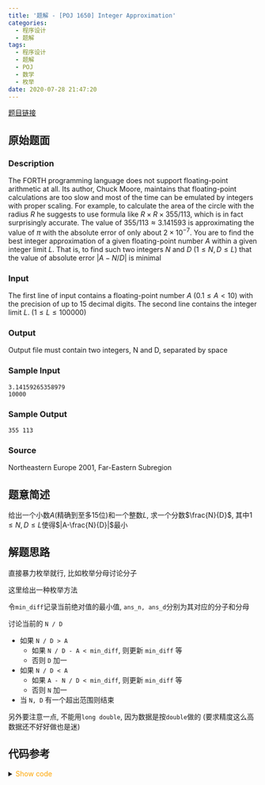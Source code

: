 ```yaml
---
title: '题解 - [POJ 1650] Integer Approximation'
categories:
  - 程序设计
  - 题解
tags:
  - 程序设计
  - 题解
  - POJ
  - 数学
  - 枚举
date: 2020-07-28 21:47:20
---
```

[题目链接](https://vjudge.net/problem/POJ-1650/origin)

<!-- more -->

## 原始题面

### Description

The FORTH programming language does not support floating-point arithmetic at all. Its author, Chuck Moore, maintains that floating-point calculations are too slow and most of the time can be emulated by integers with proper scaling. For example, to calculate the area of the circle with the radius $R$ he suggests to use formula like $R \times R \times 355 / 113$, which is in fact surprisingly accurate. The value of $355 / 113 ≈ 3.141593$ is approximating the value of $\pi$ with the absolute error of only about $2\times10^{-7}$. You are to find the best integer approximation of a given floating-point number $A$ within a given integer limit $L$. That is, to find such two integers $N$ and $D$ ($1 \leqslant N, D \leqslant L$) that the value of absolute error $|A - N / D|$ is minimal

### Input

The first line of input contains a floating-point number $A$ ($0.1 \leqslant A < 10$) with the precision of up to $15$ decimal digits. The second line contains the integer limit $L$. ($1 \leqslant L \leqslant 100000$)

### Output

Output file must contain two integers, N and D, separated by space

### Sample Input

```input1
3.14159265358979
10000
```

### Sample Output

```output1
355 113
```

### Source

Northeastern Europe 2001, Far-Eastern Subregion

## 题意简述

给出一个小数$A$(精确到至多15位)和一个整数$L$, 求一个分数$\frac{N}{D}$, 其中$1\leqslant N,D\leqslant L$使得$|A-\frac{N}{D}|$最小

## 解题思路

直接暴力枚举就行, 比如枚举分母讨论分子

这里给出一种枚举方法

令`min_diff`记录当前绝对值的最小值, `ans_n, ans_d`分别为其对应的分子和分母

讨论当前的 `N / D`

- 如果 `N / D > A`
  - 如果 `N / D - A < min_diff`, 则更新 `min_diff` 等
  - 否则 `D` 加一
- 如果 `N / D < A`
  - 如果 `A - N / D < min_diff`, 则更新 `min_diff` 等
  - 否则 `N` 加一
- 当 `N, D` 有一个超出范围则结束

另外要注意一点, 不能用`long double`, 因为数据是按`double`做的 (要求精度这么高数据还不好好做也是迷)

## 代码参考

<details>
<summary><font color='orange'>Show code</font></summary>

```cpp
/*
 * @Author: Tifa
 * @LastEditTime: 2020-07-28 14:54:54
 * @Description: POJ 1650
 *    long double, NO
 *    double, YES
 *    THE JUDGER OF POJ IS VERY COOOOOOOLLLLLLLLLLLL
 */
int main() {
  double n;
  int    d;
  scanf("%lf%d", &n, &d);
  double min_diff = 100;
  int    a = 1, b = 1, min_a = 1, min_b = 1;
  while (a <= d && b <= d) {
    double now = 1.0l * a / b;
    if (now > n) {
      if (now - n < min_diff) {
        min_diff = now - n;
        min_a = a;
        min_b = b;
      }
      ++b;
    } else if (now < n) {
      if (n - now < min_diff) {
        min_diff = n - now;
        min_a = a;
        min_b = b;
      }
      ++a;
    } else {
      min_diff = 0;
      min_a = a;
      min_b = b;
      break;
    }
  }
  printf("%d %d", min_a, min_b);
}
```

</details>
